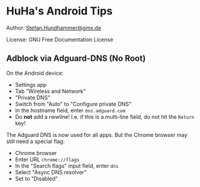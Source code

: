 # HuHa's Android Tips

Author: Stefan.Hundhammer@gmx.de

License: GNU Free Documentation License

## Adblock via Adguard-DNS (No Root)

On the Android device:

- Settings app
- Tab "Wireless and Network"
- "Private DNS"
- Switch from "Auto" to "Configure private DNS"
- In the hostname field, enter `dns.adguard.com`
- Do **not** add a newline! I.e. if this is a multi-line field, do not hit the `Return` key!

The Adguard DNS is now used for all apps. But the Chrome browser may still need a special flag:

- Chrome browser
- Enter URL `chrome://flags`
- In the "Search flags" input field, enter `dns`
- Select "Async DNS resolver"
- Set to "Disabled"
